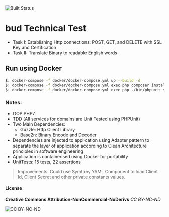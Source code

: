 <img src='https://travis-ci.org/neg0/php7-oop-test.svg?branch=master' alt='Built Status'>

# bud Technical Test
 * Task I: Establishing Http connections: POST, GET, and DELETE with SSL Key and Certification
 * Task II: Translate Binary to readable English words

## Run using Docker 
```bash
$: docker-compose -f docker/docker-compose.yml up --build -d
$: docker-compose -f docker/docker-compose.yml exec php composer install
$: docker-compose -f docker/docker-compose.yml exec php ./bin/phpunit src/Tests --no-coverage
```

### Notes:
 * OOP PHP7
 * TDD (All services for domains are Unit Tested using PHPUnit)
 * Two Main Dependencies: 
    * Guzzle: Http Client Library
    * Base2n: Binary Encode and Decoder
 * Dependencies are injected to application using Adapter pattern to separate the layer of application according to Clean Architecture principles in software engineering
 * Application is containerised using Docker for portability
 * UnitTests: 15 tests, 22 assertions

> Improvements: Could use Symfony YAML Component to load Client Id, Client Secret and other private constants values.

#### License
**Creative Commons Attribution-NonCommercial-NoDerivs**
*CC BY-NC-ND*

<img src='https://licensebuttons.net/l/by-nc-nd/3.0/88x31.png' alt='CC BY-NC-ND'>